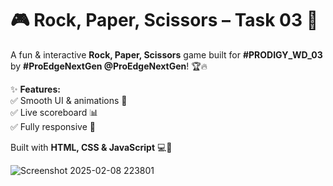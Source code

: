 # 🎮 Rock, Paper, Scissors – Task 03 🚀  

A fun & interactive **Rock, Paper, Scissors** game built for **#PRODIGY_WD_03** by **#ProEdgeNextGen @ProEdgeNextGen**! 🏆🔥  

✨ **Features:**  
✅ Smooth UI & animations 🎨  
✅ Live scoreboard 📊   
✅ Fully responsive 📱  

Built with **HTML, CSS & JavaScript** 💻🚀

![Screenshot 2025-02-08 223801](https://github.com/user-attachments/assets/451f8b77-6626-4c88-b593-82ab5c1e0c67)

